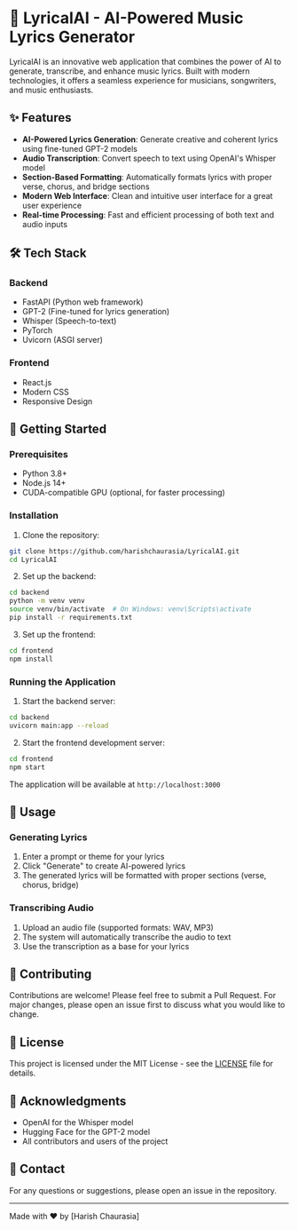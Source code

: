 # 🎵 LyricalAI - AI-Powered Music Lyrics Generator

LyricalAI is an innovative web application that combines the power of AI to generate, transcribe, and enhance music lyrics. Built with modern technologies, it offers a seamless experience for musicians, songwriters, and music enthusiasts.

## ✨ Features

- **AI-Powered Lyrics Generation**: Generate creative and coherent lyrics using fine-tuned GPT-2 models
- **Audio Transcription**: Convert speech to text using OpenAI's Whisper model
- **Section-Based Formatting**: Automatically formats lyrics with proper verse, chorus, and bridge sections
- **Modern Web Interface**: Clean and intuitive user interface for a great user experience
- **Real-time Processing**: Fast and efficient processing of both text and audio inputs

## 🛠️ Tech Stack

### Backend
- FastAPI (Python web framework)
- GPT-2 (Fine-tuned for lyrics generation)
- Whisper (Speech-to-text)
- PyTorch
- Uvicorn (ASGI server)

### Frontend
- React.js
- Modern CSS
- Responsive Design

## 🚀 Getting Started

### Prerequisites
- Python 3.8+
- Node.js 14+
- CUDA-compatible GPU (optional, for faster processing)

### Installation

1. Clone the repository:
```bash
git clone https://github.com/harishchaurasia/LyricalAI.git
cd LyricalAI
```

2. Set up the backend:
```bash
cd backend
python -m venv venv
source venv/bin/activate  # On Windows: venv\Scripts\activate
pip install -r requirements.txt
```

3. Set up the frontend:
```bash
cd frontend
npm install
```

### Running the Application

1. Start the backend server:
```bash
cd backend
uvicorn main:app --reload
```

2. Start the frontend development server:
```bash
cd frontend
npm start
```

The application will be available at `http://localhost:3000`

## 🎯 Usage

### Generating Lyrics
1. Enter a prompt or theme for your lyrics
2. Click "Generate" to create AI-powered lyrics
3. The generated lyrics will be formatted with proper sections (verse, chorus, bridge)

### Transcribing Audio
1. Upload an audio file (supported formats: WAV, MP3)
2. The system will automatically transcribe the audio to text
3. Use the transcription as a base for your lyrics

## 🤝 Contributing

Contributions are welcome! Please feel free to submit a Pull Request. For major changes, please open an issue first to discuss what you would like to change.

## 📝 License

This project is licensed under the MIT License - see the [LICENSE](LICENSE) file for details.

## 🙏 Acknowledgments

- OpenAI for the Whisper model
- Hugging Face for the GPT-2 model
- All contributors and users of the project

## 📧 Contact

For any questions or suggestions, please open an issue in the repository.

---

Made with ❤️ by [Harish Chaurasia] 